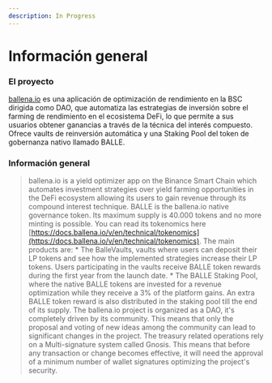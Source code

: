 ```yaml
---
description: In Progress
---
```


# Información general

### El proyecto

[ballena.io](https://ballena.io/) es una aplicación de optimización de rendimiento en la BSC dirigida como DAO, que automatiza las estrategias de inversión sobre el farming de rendimiento en el ecosistema DeFi, lo que permite a sus usuarios obtener ganancias a través de la técnica del interés compuesto. Ofrece vaults de reinversión automática y una Staking Pool del token de gobernanza nativo llamado BALLE.

### 

### Información general

> ballena.io is a yield optimizer app on the Binance Smart Chain which automates investment strategies over yield farming opportunities in the DeFi ecosystem allowing its users to gain revenue through its compound interest technique. BALLE is the ballena.io native governance token. Its maximum supply is 40.000 tokens and no more minting is possible. You can read its tokenomics here [https://docs.ballena.io/v/en/technical/tokenomics](https://docs.ballena.io/v/en/technical/tokenomics). The main products are: \* The BalleVaults, vaults where users can deposit their LP tokens and see how the implemented strategies increase their LP tokens. Users participating in the vaults receive BALLE token rewards during the first year from the launch date. \* The BALLE Staking Pool, where the native BALLE tokens are invested for a revenue optimization while they receive a 3% of the platform gains. An extra BALLE token reward is also distributed in the staking pool till the end of its supply. The ballena.io project is organized as a DAO, it's completely driven by its community. This means that only the proposal and voting of new ideas among the community can lead to significant changes in the project. The treasury related operations rely on a Multi-signature system called Gnosis. This means that before any transaction or change becomes effective, it will need the approval of a minimum number of wallet signatures optimizing the project's security.



